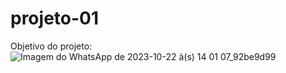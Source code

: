 # projeto-01
Objetivo do projeto:
![Imagem do WhatsApp de 2023-10-22 à(s) 14 01 07_92be9d99](https://github.com/jorgetemoteo/projeto-01/assets/137323405/48c5121e-8235-48ec-8de5-4c08fd682e8a)
